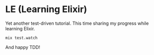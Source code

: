 # LE (Learning Elixir)


Yet another test-driven tutorial. This time sharing my progress while learning Elixir.


	mix test.watch

And happy TDD!